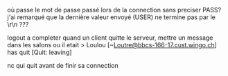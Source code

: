 où passe le mot de passe passé lors de la connection sans preciser PASS? j'ai remarqué que la dernière valeur envoyé (USER) ne termine pas par le \r\n ???

logout a completer quand un client quitte le serveur, mettre un message dans les salons ou il etait > 
  Loulou [~Loutre@bbcs-166-17.cust.wingo.ch] has quit [Quit:  leaving]

nc qui quit avant de finir sa connection
